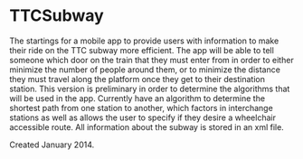 TTCSubway
=========
The startings for a mobile app to provide users with information to make their ride on the TTC subway more efficient.
The app will be able to tell someone which door on the train that they must enter from in order to either minimize
the number of people around them, or to minimize the distance they must travel along the platform once they get to
their destination station. This version is preliminary in order to determine the algorithms that will be used in the
app. Currently have an algorithm to determine the shortest path from one station to another, which factors in interchange
stations as well as allows the user to specify if they desire a wheelchair accessible route. All information about the
subway is stored in an xml file.

Created January 2014.
